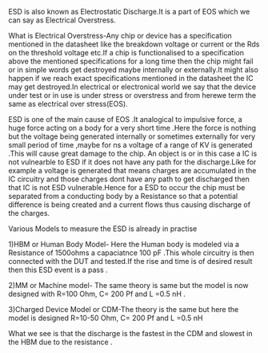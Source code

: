 ESD is also known as Electrostatic Discharge.It is a part of EOS which we can say as Electrical Overstress.

What is Electrical Overstress-Any chip or device has a specification mentioned in the datasheet like the breakdown voltage or current or the Rds on the threshold voltage etc.If a chip is functionalised to a specification above the mentioned specifications for a long time then the chip might fail or in simple words get destroyed maybe internally or externally.It might also happen if we reach exact specifications mentioned in the datasheet the IC may get destroyed.In electrical or electronical world we say that the device under test or in use is under stress or overstress and from herewe term the same as electrical over stress(EOS). 

ESD is one of the main cause of EOS .It analogical to impulsive force, a huge force acting on a body for a very short time .Here the force is nothing but the voltage being generated internally or sometimes externally for very small period of time ,maybe for ns a voltage of a range of KV is generated .This will cause great damage to the chip.
An object is or in this case a IC is not vulnearble to ESD if it does not have any path for the discharge.Like for example a voltage is generated that means charges are accumulated in the IC circuitry and those charges dont have any path to get discharged then that IC is not ESD vulnerable.Hence for a ESD to occur the chip must be separated from a conducting body by a Resistance so that a potential difference is being created and a current flows thus causing discharge of the charges.

Various Models to measure the ESD is already in practise

1)HBM or Human Body Model- Here the Human body is modeled via a Resistance of 1500ohms a capaciatnce 100 pF .This whole circuitry is then connected with the DUT and tested.If the rise and time is of desired result then this ESD event is a pass .

2)MM or Machine model- The same theory is same but the model is now designed with R=100 Ohm, C= 200 Pf and L =0.5 nH .

3)Charged Device Model or CDM-The theory is the same but here the model is designed R=10-50 Ohm, C= 200 Pf and L =0.5 nH 

What we see is that the discharge is the fastest in the CDM and slowest in the HBM due to the resistance .

